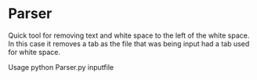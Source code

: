 # Parser
Quick tool for removing text and white space to the left of the white space.  In this case it removes a tab as the file that was being input had a tab used for white space.  

Usage python Parser.py inputfile


